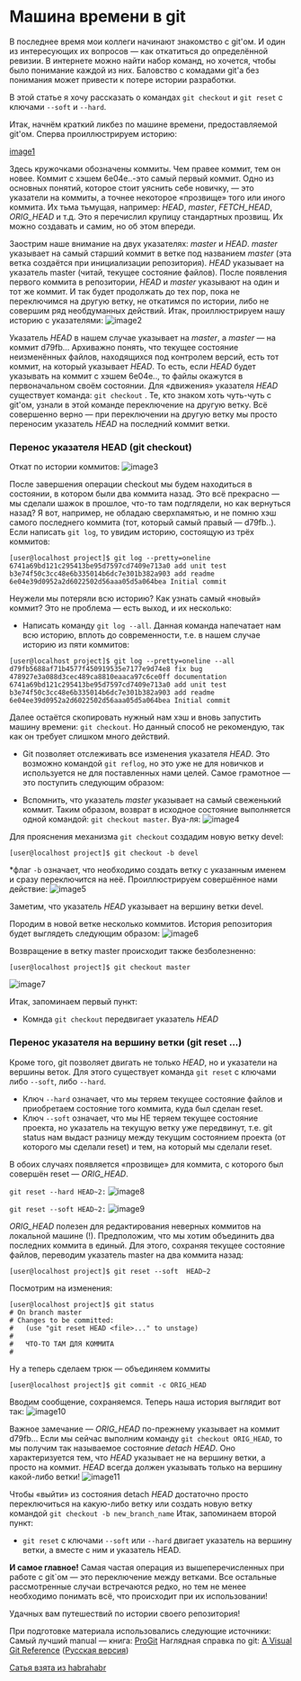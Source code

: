 # Машина времени в git

В последнее время мои коллеги начинают знакомство с git'ом. И один из интересующих их вопросов — как откатиться до определённой ревизии. В интернете можно найти набор команд, но хочется, чтобы было понимание каждой из них. Баловство с комадами git'а без понимания может привести к потере истории разработки.

В этой статье я хочу рассказать о командах `git checkout` и `git reset` с ключами `--soft` и `--hard`.

Итак, начнём краткий ликбез по машине времени, предоставляемой git'ом. Сперва проиллюстрируем историю:

[image1](https://github.com/JuricT/Knowledge-Library/blob/master/git/Time%20Machine%20in%20GIT/image1.png)

Здесь кружочками обозначены коммиты. Чем правее коммит, тем он новее. Коммит с хэшем 6e04e..-это самый первый коммит. Одно из основных понятий, которое стоит уяснить себе новичку, — это указатели на коммиты, а точнее некоторое «прозвище» того или иного коммита. Их тьма тьмущая, например: *HEAD*, *master*, *FETCH_HEAD*, *ORIG_HEAD* и т.д. Это я перечислил крупицу стандартных прозвищ. Их можно создавать и самим, но об этом впереди.

Заострим наше внимание на двух указателях: *master* и *HEAD*. *master* указывает на самый старший коммит в ветке под названием *master* (эта ветка создаётся при инициализации репозитория). *HEAD* указывает на указатель master (читай, текущее состояние файлов). После появления первого коммита в репозитории, *HEAD* и *master* указывают на один и тот же коммит. И так будет продолжать до тех пор, пока не переключимся на другую ветку, не откатимся по истории, либо не совершим ряд необдуманных действий. Итак, проиллюстрируем нашу историю с указателями:
![image2](https://github.com/JuricT/Knowledge-Library/blob/master/git/Time%20Machine%20in%20GIT/image2.png)

Указатель *HEAD* в нашем случае указывает на *master*, а *master* — на коммит d79fb… Архиважно понять, что текущее состояние неизменённых файлов, находящихся под контролем версий, есть тот коммит, на который указывает *HEAD*. То есть, если *HEAD* будет указывать на коммит с хэшем 6e04e.., то файлы окажутся в первоначальном своём состоянии. Для «движения» указателя *HEAD* существует команда: `git checkout` . Те, кто знаком хоть чуть-чуть с git'ом, узнали в этой команде переключение на другую ветку. Всё совершенно верно — при переключении на другую ветку мы просто переносим указатель *HEAD* на последний коммит ветки. 

### Перенос указателя HEAD (git checkout)

Откат по истории коммитов:
![image3](https://github.com/JuricT/Knowledge-Library/blob/master/git/Time%20Machine%20in%20GIT/image3.png)

После завершения операции checkout мы будем находиться в состоянии, в котором были два коммита назад. Это всё прекрасно — мы сделали шажок в прошлое, что-то там подглядели, но как вернуться назад? Я вот, например, не обладаю сверхпамятью, и не помню хэш самого последнего коммита (тот, который самый правый — d79fb..). Если написать `git log`, то увидим историю, состоящую из трёх коммитов:
```
[user@localhost project]$ git log --pretty=oneline
6741a69bd121c295413be95d7597cd7409e713a0 add unit test
b3e74f50c3cc48e6b335014b6dc7e301b382a903 add readme
6e04e39d0952a2d6022502d56aaa05d5a064bea Initial commit
```
Неужели мы потеряли всю историю? Как узнать самый «новый» коммит? Это не проблема — есть выход, и их несколько:

* Написать команду `git log --all`. Данная команда напечатает нам всю историю, вплоть до современности, т.е. в нашем случае историю из пяти коммитов:
```
[user@localhost project]$ git log --pretty=oneline --all
d79fb5688af71b4577f450919535e7177e9d74e8 fix bug
478927e3a088d3cec489ca8810eaaca97c6ce0ff documentation
6741a69bd121c295413be95d7597cd7409e713a0 add unit test
b3e74f50c3cc48e6b335014b6dc7e301b382a903 add readme
6e04ee39d0952a2d6022502d56aaa05d5a064bea Initial commit
```
Далее остаётся скопировать нужный нам хэш и вновь запустить машину времени: `git checkout`. Но данный способ не рекомендую, так как он требует слишком много действий.

* Git позволяет отслеживать все изменения указателя *HEAD*. Это возможно командой `git reflog`, но это уже не для новичков и используется не для поставленных нами целей. Самое грамотное — это поступить следующим образом:

* Вспомнить, что указатель *master* указывает на самый свеженький коммит. Таким образом, возврат в исходное состояние выполняется одной командой: `git checkout master`. Вуа-ля:
![image4](https://github.com/JuricT/Knowledge-Library/blob/master/git/Time%20Machine%20in%20GIT/image4.png)

Для прояснения механизма `git checkout` создадим новую ветку devel:
```
[user@localhost project]$ git checkout -b devel
```
*флаг `-b` означает, что необходимо создать ветку с указанным именем и сразу переключится на неё.
Проиллюстрируем совершённое нами действие:
![image5](https://github.com/JuricT/Knowledge-Library/blob/master/git/Time%20Machine%20in%20GIT/image5.png)

Заметим, что указатель *HEAD* указывает на вершину ветки devel.

Породим в новой ветке несколько коммитов. История репозитория будет выглядеть следующим образом:
![image6](https://github.com/JuricT/Knowledge-Library/blob/master/git/Time%20Machine%20in%20GIT/image6.png)

Возвращение в ветку master происходит также безболезненно:
```
[user@localhost project]$ git checkout master
```
![image7](https://github.com/JuricT/Knowledge-Library/blob/master/git/Time%20Machine%20in%20GIT/image7.png)

Итак, запоминаем первый пункт:
* Комнда `git checkout` передвигает указатель *HEAD*

### Перенос указателя на вершину ветки (git reset ...)

Кроме того, git позволяет двигать не только *HEAD*, но и указатели на вершины веток. Для этого существует команда `git reset` с ключами либо `--soft`, либо `--hard`.
* Ключ `--hard` означает, что мы теряем текущее состояние файлов и приобретаем состояние того коммита, куда был сделан reset.
* Ключ `--soft` означает, что мы НЕ теряем текущее состояние проекта, но указатель на текущую ветку уже передвинут, т.е. git status нам выдаст разницу между текущим состоянием проекта (от которого мы сделали reset) и тем, на который мы сделали reset.

В обоих случаях появляется «прозвище» для коммита, с которого был совершён reset — *ORIG_HEAD*.

`git reset --hard HEAD~2:`
![image8](https://github.com/JuricT/Knowledge-Library/blob/master/git/Time%20Machine%20in%20GIT/image8.png)

`git reset --soft HEAD~2:`
![image9](https://github.com/JuricT/Knowledge-Library/blob/master/git/Time%20Machine%20in%20GIT/image9.png)

*ORIG_HEAD* полезен для редактирования неверных коммитов на локальной машине (!). Предположим, что мы хотим объединить два последних коммита в единый. Для этого, сохраняя текущее состояние файлов, переводим указатель master на два коммита назад:
```
[user@localhost project]$ git reset --soft  HEAD~2
```

Посмотрим на изменения:
```
[user@localhost project]$ git status
# On branch master
# Changes to be committed:
#   (use "git reset HEAD <file>..." to unstage)
#
#   ЧТО-ТО ТАМ ДЛЯ КОММИТА
#
```

Ну а теперь сделаем трюк — объединяем коммиты
```
[user@localhost project]$ git commit -c ORIG_HEAD
```

Вводим сообщение, сохраняемся. Теперь наша история выглядит вот так:
![image10](https://github.com/JuricT/Knowledge-Library/blob/master/git/Time%20Machine%20in%20GIT/image10.png)

Важное замечание — *ORIG_HEAD* по-прежнему указывает на коммит d79fb… Если мы сейчас выполним команду `git checkout ORIG_HEAD`, то мы получим так называемое состояние *detach HEAD*. Оно характеризуется тем, что *HEAD* указывает не на вершину ветки, а просто на коммит. *HEAD* всегда должен указывать только на вершину какой-либо ветки!
![image11](https://github.com/JuricT/Knowledge-Library/blob/master/git/Time%20Machine%20in%20GIT/image11.png)

Чтобы «выйти» из состояния detach *HEAD* достаточно просто переключиться на какую-либо ветку или создать новую ветку командой `git checkout -b new_branch_name`
Итак, запоминаем второй пункт:
* `git reset` с ключами `--soft` или `--hard` двигает указатель на вершину ветки, а вместе с ним и указатель HEAD.

**И самое главное!** Самая частая операция из вышеперечисленных при работе с git`ом — это переключение между ветками. Все остальные рассмотренные случаи встречаются редко, но тем не менее необходимо понимать всё, что происходит при их использовании!

Удачных вам путешествий по истории своего репозитория!

При подготовке материала использовались следующие источники:
Самый лучший manual — книга: [ProGit](https://git-scm.com/book/en/v2)
Наглядная справка по git: [A Visual Git Reference](http://marklodato.github.com/visual-git-guide/index-en.html) ([Русская версия](http://marklodato.github.com/visual-git-guide/index-ru.html))

[Сатья взята из habrahabr](https://habrahabr.ru/post/157175/)